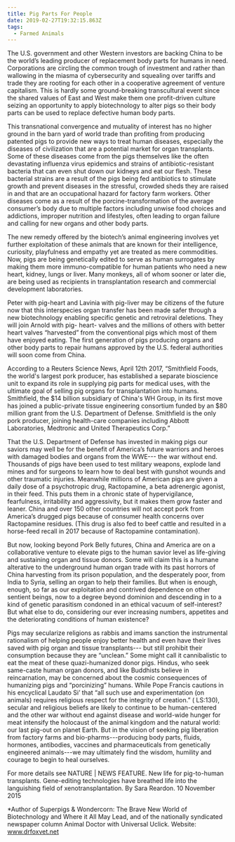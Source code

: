 ```yaml
---
title: Pig Parts For People
date: 2019-02-27T19:32:15.863Z
tags:
  - Farmed Animals
---
```

The U.S. government and other Western investors are backing China to be the world’s leading producer of replacement body parts for humans in need. Corporations are circling the common trough of investment and rather than wallowing in the miasma of cybersecurity and squealing over tariffs and trade they are rooting for each other in a cooperative agreement of venture capitalism. This is hardly some ground-breaking transcultural event since the shared values of East and West make them one profit-driven culture seizing an opportunity to apply biotechnology to alter pigs so their body parts can be used to replace defective human body parts.



 This transnational convergence and mutuality of interest has no higher ground in the barn yard of world trade than profiting from producing patented pigs to provide new ways to treat human diseases, especially the diseases of civilization that are a potential market for organ transplants. Some of these diseases come from the pigs themselves like the often devastating influenza virus epidemics and strains of antibiotic-resistant bacteria that can even shut down our kidneys and eat our flesh. These bacterial strains are a result of the pigs being fed antibiotics to stimulate growth and prevent diseases in the stressful, crowded sheds they are raised in and that are an occupational hazard for factory farm workers. Other diseases come as a result of the porcine-transformation of the average consumer’s body due to multiple factors including unwise food choices and addictions, improper nutrition and lifestyles, often leading to organ failure and calling for new organs and other body parts.



The new remedy offered by the biotech’s animal engineering involves yet further exploitation of these animals that are known for their intelligence, curiosity, playfulness and empathy yet are treated as mere commodities. Now, pigs are being genetically edited to serve as human surrogates by making them more immuno-compatible for human patients who need a new heart, kidney, lungs or liver. Many monkeys, all of whom sooner or later die, are being used as recipients in transplantation research and commercial development laboratories.



Peter with pig-heart and Lavinia with pig-liver may be citizens of the future now that this interspecies organ transfer has been made safer through a new biotechnology enabling specific genetic and retroviral deletions. They will join Arnold with pig- heart- valves and the millions of others with better heart valves “harvested” from the conventional pigs which most of them have enjoyed eating. The first generation of pigs producing organs and other body parts to repair humans approved by the U.S. federal authorities will soon come from China.                                                       



According to a Reuters Science News, April 12th 2017, “Smithfield Foods, the world's largest pork producer, has established a separate bioscience unit to expand its role in supplying pig parts for medical uses, with the ultimate goal of selling pig organs for transplantation into humans. Smithfield, the $14 billion subsidiary of China's WH Group, in its first move has joined a public-private tissue engineering consortium funded by an $80 million grant from the U.S. Department of Defense. Smithfield is the only pork producer, joining health-care companies including Abbott Laboratories, Medtronic and United Therapeutics Corp.”



That the U.S. Department of Defense has invested in making pigs our saviors may well be for the benefit of America’s future warriors and heroes with damaged bodies and organs from the WWE--- the war without end. Thousands of pigs have been used to test military weapons, explode land mines and for surgeons to learn how to deal best with gunshot wounds and other traumatic injuries. Meanwhile millions of American pigs are given a daily dose of a psychotropic drug, Ractopamine, a beta adrenergic agonist, in their feed. This puts them in a chronic state of hypervigilance, fearfulness, irritability and aggressivity, but it makes them grow faster and leaner. China and over 150 other countries will not accept pork from America’s drugged pigs because of consumer health concerns over Ractopamine residues. (This drug is also fed to beef cattle and resulted in a horse-feed recall in 2017 because of Ractopamine contamination).



But now, looking beyond Pork Belly futures, China and America are on a collaborative venture to elevate pigs to the human savior level as life-giving and sustaining organ and tissue donors. Some will claim this is a humane alterative to the underground human organ trade with its past horrors of China harvesting from its prison population, and the desperately poor, from India to Syria, selling an organ to help their families. But when is enough, enough, so far as our exploitation and contrived dependence on other sentient beings, now to a degree beyond dominion and descending in to a kind of genetic parasitism condoned in an ethical vacuum of self-interest? But what else to do, considering our ever increasing numbers, appetites and the deteriorating conditions of human existence?



Pigs may secularize religions as rabbis and imams sanction the instrumental rationalism of helping people enjoy better health and even have their lives saved with pig organ and tissue transplants--- but still prohibit their consumption because they are “unclean.” Some might call it cannibalistic to eat the meat of these quazi-humanized donor pigs. Hindus, who seek same-caste human organ donors, and like Buddhists believe in reincarnation, may be concerned about the cosmic consequences of humanizing pigs and “porcinizing” humans. While Pope Francis cautions in his encyclical Laudato Si’ that “all such use and experimentation (on animals) requires religious respect for the integrity of creation.” ( LS:130), secular and religious beliefs are likely to continue to be human-centered and the other war without end against disease and world-wide hunger for meat intensify the holocaust of the animal kingdom and the natural world: our last pig-out on planet Earth. But in the vision of seeking pig liberation from factory farms and bio-pharms---producing body parts, fluids, hormones, antibodies, vaccines and pharmaceuticals from genetically engineered animals---we may ultimately find the wisdom, humility and courage to begin to heal ourselves.



For more details see NATURE | NEWS FEATURE. New life for pig-to-human transplants. Gene-editing technologies have breathed life into the languishing field of xenotransplantation. By Sara Reardon. 10 November 2015



 



\*Author of Superpigs & Wondercorn: The Brave New World of Biotechnology and Where it All May Lead, and of the nationally syndicated newspaper column Animal Doctor with Universal Uclick. Website: www.drfoxvet.net
